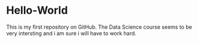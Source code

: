 # Hello-World
This is my first repository on GitHub.
The Data Science course seems to be very intersting and i am sure i will have to work hard.
